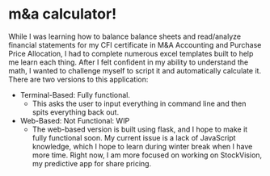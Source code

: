 # m&a calculator!
While I was learning how to balance balance sheets and read/analyze financial statements for my CFI certificate in M&A Accounting and Purchase Price Allocation, I had to complete numerous excel templates built to help me learn each thing. After I felt confident in my ability to understand the math, I wanted to challenge myself to script it and automatically calculate it. There are two versions to this application:
- Terminal-Based: Fully functional.
  - This asks the user to input everything in command line and then spits everything back out.
- Web-Based: Not Functional: WIP
  - The web-based version is built using flask, and I hope to make it fully functional soon. My current issue is a lack of JavaScript knowledge, which I hope to learn during winter break when I have more time. Right now, I am more focused on working on StockVision, my predictive app for share pricing. 
